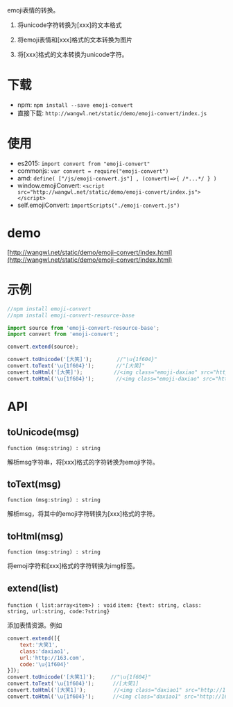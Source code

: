 emoji表情的转换。

1. 将unicode字符转换为\[xxx]的文本格式

2. 将emoji表情和\[xxx]格式的文本转换为图片

3. 将\[xxx]格式的文本转换为unicode字符。


# 下载
* npm: `npm install --save emoji-convert`
* 直接下载: `http://wangwl.net/static/demo/emoji-convert/index.js`


# 使用
* es2015: `import convert from "emoji-convert"`
* commonjs: `var convert = require("emoji-convert")`
* amd: `define( ["/js/emoji-convert.js"] , (convert)=>{ /*...*/ } )`
* window.emojiConvert: `<script src="http://wangwl.net/static/demo/emoji-convert/index.js"></script>`
* self.emojiConvert: `importScripts("./emoji-convert.js")`

# demo
[http://wangwl.net/static/demo/emoji-convert/index.html](http://wangwl.net/static/demo/emoji-convert/index.html)

# 示例
```javascript
//npm install emoji-convert
//npm install emoji-convert-resource-base

import source from 'emoji-convert-resource-base';
import convert from 'emoji-convert';

convert.extend(source);

convert.toUnicode('[大笑]');        //"\u{1f604}"
convert.toText('\u{1f604}');       //"[大笑]"
convert.toHtml('[大笑]');          //<img class="emoji-daxiao" src="https://static.ws.126.net/f2e/modules/emoji/lib/emoji/704.png" alt="[大笑]">
convert.toHtml('\u{1f604}');       //<img class="emoji-daxiao" src="https://static.ws.126.net/f2e/modules/emoji/lib/emoji/704.png" alt="[大笑]">

```

# API

## toUnicode(msg)
`function (msg:string) : string`

解析msg字符串，将\[xxx]格式的字符转换为emoji字符。


## toText(msg)
`function (msg:string) : string`

解析msg，将其中的emoji字符转换为\[xxx]格式的字符。

## toHtml(msg)
`function (msg:string) : string`

将emoji字符和\[xxx]格式的字符转换为img标签。

## extend(list)
`function ( list:array<item>) : void`
`item: {text: string, class: string, url:string, code:?string}`

添加表情资源。例如

```javascript
convert.extend([{
    text:'大笑1',
    class:'daxiao1',
    url:'http://163.com',
    code:'\u{1f604}'
}]);
convert.toUnicode('[大笑1]');     //"\u{1f604}"
convert.toText('\u{1f604}');      //[大笑1]
convert.toHtml('[大笑1]');         //<img class="daxiao1" src="http://163.com" alt="[大笑1]">
convert.toHtml('\u{1f604}');      //<img class="daxiao1" src="http://163.com" alt="[大笑1]">

```